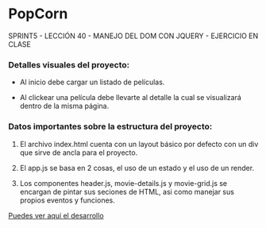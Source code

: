 # PopCorn
SPRINT5 - LECCIÓN 40 - MANEJO DEL DOM CON JQUERY - EJERCICIO EN CLASE

### Detalles visuales del proyecto:

* Al inicio debe cargar un listado de películas.

* Al clickear una película debe llevarte al detalle la cual se visualizará dentro de la misma página.

### Datos importantes sobre la estructura del proyecto:

1. El archivo index.html cuenta con un layout básico por defecto con un div que sirve de ancla para el proyecto.

2. El app.js se basa en 2 cosas, el uso de un estado y el uso de un render.

3. Los componentes header.js, movie-details.js y movie-grid.js se encargan de pintar sus seciones de HTML, asi como manejar sus propios eventos y funciones.

[Puedes ver aquí el desarrollo](https://strongwarmi.github.io/PopCorn/)
